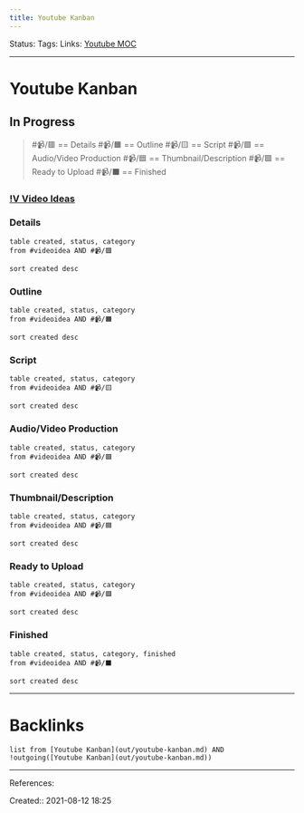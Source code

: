 ```yaml
---
title: Youtube Kanban
---
```

Status: 
Tags: 
Links: [Youtube MOC](out/scripts/youtube-moc.md)
___
# Youtube Kanban
## In Progress
> #📹/🟥 == Details
> #📹/🟧 == Outline
> #📹/🟨 == Script
> #📹/🟩 == Audio/Video Production
> #📹/🟦 == Thumbnail/Description
> #📹/🟪 == Ready to Upload
> #📹/⬛ == Finished
### [!V Video Ideas](out/v-video-ideas.md)
### Details
```dataview
table created, status, category
from #videoidea AND #📹/🟥 

sort created desc
```
### Outline
```dataview
table created, status, category
from #videoidea AND #📹/🟧 

sort created desc
```
### Script
```dataview
table created, status, category
from #videoidea AND #📹/🟨 

sort created desc
```
### Audio/Video Production 
```dataview
table created, status, category
from #videoidea AND #📹/🟩

sort created desc
```
### Thumbnail/Description 
```dataview
table created, status, category
from #videoidea AND #📹/🟦 

sort created desc
```
### Ready to Upload  
```dataview
table created, status, category
from #videoidea AND #📹/🟪 

sort created desc
```
### Finished
```dataview
table created, status, category, finished
from #videoidea AND #📹/⬛ 

sort created desc
```
___
# Backlinks
```dataview
list from [Youtube Kanban](out/youtube-kanban.md) AND !outgoing([Youtube Kanban](out/youtube-kanban.md))
```
___
References:

Created:: 2021-08-12 18:25
